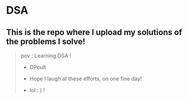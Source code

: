 # DSA

## This is the repo where I upload my solutions of the problems I solve!
 
> pov : Learning DSA !
>
> 
> + DPcult 
>
> + Hope I laugh at these efforts, on one fine day!
> + lol : )   !
